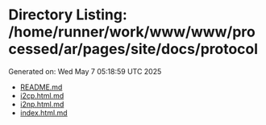 # Directory Listing: /home/runner/work/www/www/processed/ar/pages/site/docs/protocol
Generated on: Wed May  7 05:18:59 UTC 2025

- [README.md](README.md)
- [i2cp.html.md](i2cp.html.md)
- [i2np.html.md](i2np.html.md)
- [index.html.md](index.html.md)

